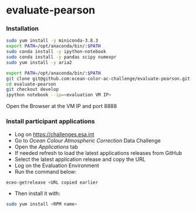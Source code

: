 # evaluate-pearson

### Installation

```bash
sudo yum install -y miniconda-3.8.3
export PATH=/opt/anaconda/bin/:$PATH
sudo conda install -y ipython-notebook
sudo conda install -y pandas scipy numexpr
sudo yum install -y aria2
```

```bash
export PATH=/opt/anaconda/bin/:$PATH
git clone git@github.com:ocean-color-ac-challenge/evaluate-pearson.git
cd evaluate-pearson 
git checkout develop
ipython notebook --ip=<evaluation VM IP>
```

Open the Browser at the VM IP and port 8888

### Install participant applications

* Log on https://challenges.esa.int
* Go to _Ocean Colour Atmospheric Correction_ Data Challenge
* Open the _Applications_ tab
* If needed refresh to load the latest applications releases from GitHub
* Select the latest application release and copy the URL
* Log on the Evaluation Environment
* Run the command below:

```bash
eceo-getrelease <URL copied earlier
```
 
 * Then install it with:
 
```bash
sudo yum install <RPM name>
```


